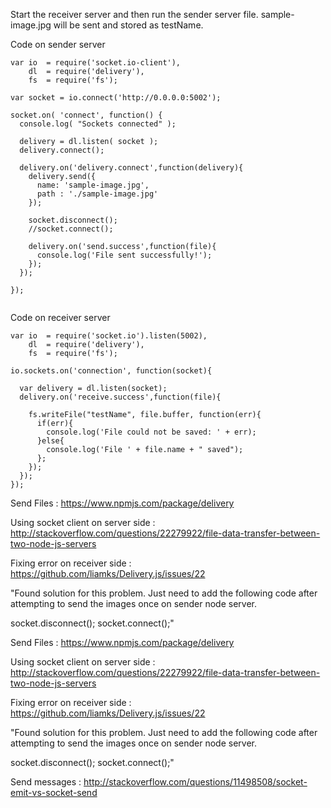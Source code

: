 Start the receiver server and then run the sender server file. sample-image.jpg will be sent and stored as testName. 

Code on sender server 
```
var io  = require('socket.io-client'),
    dl  = require('delivery'),
    fs  = require('fs');

var socket = io.connect('http://0.0.0.0:5002');

socket.on( 'connect', function() {
  console.log( "Sockets connected" );
		
  delivery = dl.listen( socket );
  delivery.connect();
	
  delivery.on('delivery.connect',function(delivery){
    delivery.send({
      name: 'sample-image.jpg',
      path : './sample-image.jpg'
    });

    socket.disconnect();
    //socket.connect();
 
    delivery.on('send.success',function(file){
      console.log('File sent successfully!');
    });
  });
	
});


```

Code on receiver server
```
var io  = require('socket.io').listen(5002),
    dl  = require('delivery'),
    fs  = require('fs');

io.sockets.on('connection', function(socket){
  
  var delivery = dl.listen(socket);
  delivery.on('receive.success',function(file){
		
    fs.writeFile("testName", file.buffer, function(err){
      if(err){
        console.log('File could not be saved: ' + err);
      }else{
        console.log('File ' + file.name + " saved");
      };
    });
  });	
});

```

Send Files : https://www.npmjs.com/package/delivery

Using socket client on server side : http://stackoverflow.com/questions/22279922/file-data-transfer-between-two-node-js-servers

Fixing error on receiver side : https://github.com/liamks/Delivery.js/issues/22

"Found solution for this problem. Just need to add the following code after attempting to send the images once on sender node server.

socket.disconnect();
socket.connect();"

Send Files : https://www.npmjs.com/package/delivery

Using socket client on server side : http://stackoverflow.com/questions/22279922/file-data-transfer-between-two-node-js-servers

Fixing error on receiver side : https://github.com/liamks/Delivery.js/issues/22

"Found solution for this problem. Just need to add the following code after attempting to send the images once on sender node server.

socket.disconnect();
socket.connect();"


Send messages : http://stackoverflow.com/questions/11498508/socket-emit-vs-socket-send